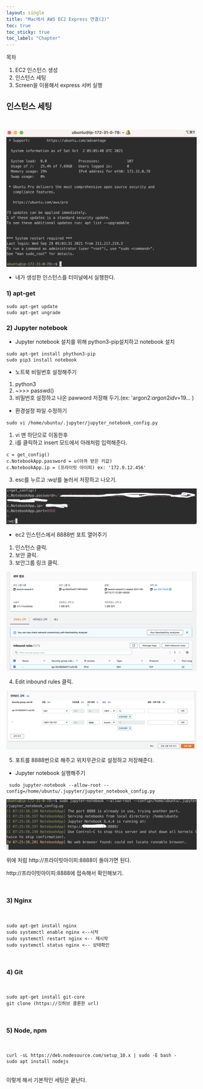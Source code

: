 ```yaml
---
layout: single
title: "Mac에서 AWS EC2 Express 연결(2)"
toc: true
toc_sticky: true
toc_label: "Chapter"
---
```


목차
1.  EC2 인스턴스 생성
2.  인스턴스 세팅
3.  Screen을 이용해서 express 서버 실행

## 인스턴스 세팅

<br>


![ec2-10](../images/ec2-10.png)

- 내가 생성한 인스턴스를 터미널에서 실행한다.

### 1) apt-get

```
sudo apt-get update
sudo apt-get ungrade
```


### 2) Jupyter notebook

- Jupyter notebook 설치를 위해 python3-pip설치하고 notebook 설치

```
sudo apt-get install phython3-pip
sudo pip3 install notebook

```

- 노트북 비밀번호 설정해주기

1. python3
2. ~>>> passwd()
3. 비밀번호 설정하고 나온 pawword 저장해 두기.(ex: 'argon2:$argon2id$v=19... )

- 환경설정 파일 수정하기
```
sudo vi /home/ubuntu/.jupyter/jupyter_notebook_config.py
```
1. vi 맨 하단으로 이동한후 
2. i를 클릭하고 insert 모드에서 아래처럼 입력해준다.

```
c = get_config()
c.NotebookApp.password = u(아까 받은 키값)
c.NotebookApp.ip = (프라이빗 아이피) ex: '172.0.12.456'
```
3. esc를 누르고 :wq!를 눌러서 저장하고 나오기.

![ec2-11](../images/ec2-11.png)

- ec2 인스턴스에서 8888번 포트 열어주기

1. 인스턴스 클릭.
2. 보안 클릭.
3. 보안그룹 링크 클릭.

![ec2-12](../images/ec2-12.png)

4. Edit inbound rules 클릭.

![ec2-13](../images/ec2-13.png)

5. 포트를 8888번으로 해주고 위치무관으로 설정하고 저장해준다.




- Jupyter notebook 실행해주기

```
 sudo jupyter-notebook --allow-root --config=/home/ubuntu/.jupyter/jupyter_notebook_config.py
```

![ec2-14](../images/ec2-14.png)

위에 처럼 http://프라이빗아이피:8888이 돌아가면 된다.

http://프라이빗아이피:8888에 접속해서 확인해보기.


<br>

### 3) Nginx

<br>

```
sudo apt-get install nginx
sudo systemctl enable nginx <--시작
sudo systemctl restart nginx <-- 재시작
sudo systemctl status nginx <-- 상태확인
```

<br>

### 4) Git

<br>

```
sudo apt-get install git-core
git clone (https://깃허브 클론한 url)
```

<br>

### 5) Node, npm
<br>

```
curl -sL https://deb.nodesource.com/setup_10.x | sudo -E bash -
sudo apt install nodejs
```

<br>
이렇게 해서 기본적인 세팅은 끝난다.
